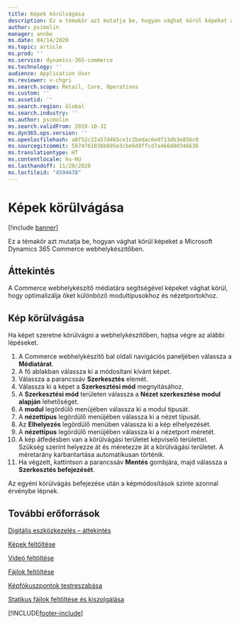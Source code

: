 ```yaml
---
title: Képek körülvágása
description: Ez a témakör azt mutatja be, hogyan vághat körül képeket a Microsoft Dynamics 365 Commerce webhelykészítőben.
author: psimolin
manager: annbe
ms.date: 04/14/2020
ms.topic: article
ms.prod: ''
ms.service: dynamics-365-commerce
ms.technology: ''
audience: Application User
ms.reviewer: v-chgri
ms.search.scope: Retail, Core, Operations
ms.custom: ''
ms.assetid: ''
ms.search.region: Global
ms.search.industry: ''
ms.author: psimolin
ms.search.validFrom: 2019-10-31
ms.dyn365.ops.version: ''
ms.openlocfilehash: a8f52c22a57d465ce1c2bedac6e8f13db3e856c0
ms.sourcegitcommit: 597476103bb695e3cbe6d9ffcd7a466400346636
ms.translationtype: HT
ms.contentlocale: hu-HU
ms.lasthandoff: 11/20/2020
ms.locfileid: "4594478"
---
```

# <a name="crop-images"></a>Képek körülvágása

[!include [banner](includes/banner.md)]

Ez a témakör azt mutatja be, hogyan vághat körül képeket a Microsoft Dynamics 365 Commerce webhelykészítőben.

## <a name="overview"></a>Áttekintés

A Commerce webhelykészítő médiatára segítségével képeket vághat körül, hogy optimalizálja őket különböző modultípusokhoz és nézetportokhoz.

## <a name="crop-an-image"></a>Kép körülvágása

Ha képet szeretne körülvágni a webhelykészítőben, hajtsa végre az alábbi lépéseket.

1. A Commerce webhelykészítő bal oldali navigációs paneljében válassza a **Médiatárat**.
1. A fő ablakban válassza ki a módosítani kívánt képet.
1. Válassza a parancssáv **Szerkesztés** elemét.
1. Válassza ki a képet a **Szerkesztési mód** megnyitásához.
1. A **Szerkesztési mód** területen válassza a **Nézet szerkesztése modul alapján** lehetőséget.
1. A **modul** legördülő menüjében válassza ki a modul típusát.
1. A **nézettípus** legördülő menüjében válassza ki a nézet típusát.
1. Az **Elhelyezés** legördülő menüben válassza ki a kép elhelyezését.
1. A **nézettípus** legördülő menüjében válassza ki a nézetport méretét.
1. A kép átfedésben van a körülvágási területet képviselő területtel. Szükség szerint helyezze át és méretezze át a körülvágási területet. A méretarány karbantartása automatikusan történik.
1. Ha végzett, kattintson a parancssáv **Mentés** gombjára, majd válassza a **Szerkesztés befejezését**. 

Az egyéni körülvágás befejezése után a képmódosítások szinte azonnal érvénybe lépnek.

## <a name="additional-resources"></a>További erőforrások

[Digitális eszközkezelés – áttekintés](dam-overview.md)

[Képek feltöltése](dam-upload-images.md)

[Videó feltöltése](dam-upload-video.md)

[Fájlok feltöltése](dam-upload-files.md)

[Képfókuszpontok testreszabása](dam-custom-focal-point.md)

[Statikus fájlok feltöltése és kiszolgálása](upload-serve-static-files.md)


[!INCLUDE[footer-include](../includes/footer-banner.md)]